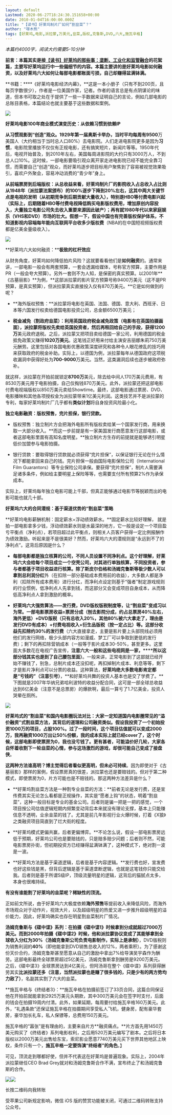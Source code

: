 ```yaml
---
layout: default
Lastmod: 2020-06-27T18:24:30.151658+00:00
date: 2010-01-04T16:00:00.000Z
title: "【读书】好莱坞制片厂如何“割韭菜”？"
author: "啄木熊"
tags: [好莱坞,电影,派拉蒙,万美元,韭菜,版权,克鲁斯,DVD,六大,施瓦辛格]
---
```


_本篇约4000字，阅读大约需要5-10分钟_

**前言：**本篇其实是接[【读书】好莱坞的那些事：垄断、工业化和监管融合](http://mp.weixin.qq.com/s?__biz=MzUzOTYzODI0MQ==&mid=2247484033&idx=1&sn=cf422134e9ea3bef450de99866aa33bd&chksm=fac4220fcdb3ab19fabc8aea7b47f91a56df0d73655c9e46115478640700766392ef61899f3b&scene=21#wechat_redirect)的花絮篇，主要写好莱坞运行中一些偏细节的内容。本篇主要讲的是**好莱坞电影如何融资，以及好莱坞六大如何让每部电影都账面亏损，自己却赚得盆满钵满。**  

**书籍：****《好莱坞电影经济内幕》，**这是一本小册子（只有不到200页，且每页字数很少），作者是一位美国作家，记者。作者的语言总是有点阴谋论的味道，但本书可取之处在于提供了一些一手数据来证明自己的言论，例如几部电影的总账目表格，本篇结论也就主要基于这些数据和案例。  

![](https://images.weserv.nl/?url=https%3A//mmbiz.qpic.cn/mmbiz_jpg/RZgqdLj0JHziaPh2G0CS82wBZaB4qKc2ASJ1qoK0sdOHnCFNMKzFDYv0Jv4vqRjmy4oictMJfjKYicz3ytv3zN85w/640%3Fwx_fmt%3Djpeg)

**好莱坞电影100年商业模式演变历史：从依赖习惯到依赖IP**

**从习惯观影到“创造”观众。**1929年第一届奥斯卡举办，当时平均每周有**9500**万美国人（大约相当于当时总人口80%）去电影院。人们走进电影院更多是因为**习惯**，电影院里播放不仅仅有正规电影，还有搞笑短片，新闻片等等。1950年代后，电视开始普及，到2010年左右，美国每周进影院的大约只有3000万人，不到总人口10%。这时候，一部电影要吸引观众离开家走进电影院已经不能完全靠习惯，而需要自己“创造”观众，而好莱坞逐步把目标用户聚焦到了容易被视觉效果吸引，喜欢户外聚会，容易冲动消费的“青少年”身上。  

**从前端票房到后端版权：**从总收益来看，好莱坞制片厂的影院收入占总收入占比则从1948年（派拉蒙法案颁布）的100%逐步下降到20%左右，这其中两大关键节点是电视的发明（从初期竞争到后期贡献大量收入），特别是HBO等付费电影兴起（实际上，后期随着HBO等付费电视降低购买电影版权费用，增加原创内容投入，**大量独立电影公司失去收入重要来源因此破产**）；再有就1980年代以来家庭娱乐（VHS和DVD）市场的壮大。假想一下，假设中国也有完善版权保护体系，不知道影视内容端每年能向互联网平台收多少**版权费**（NBA的在中国短视频版权费都是亿美金量级收入）。

![](https://images.weserv.nl/?url=https%3A//mmbiz.qpic.cn/mmbiz_jpg/RZgqdLj0JHziaPh2G0CS82wBZaB4qKc2Avl9MKufH4siacmQXBhSDRwoL1XIoicyhKykbdU3XnAtTqicpHGOcO8icMQ/640%3Fwx_fmt%3Djpeg)

**好莱坞六大如何融资：****极致的杠杆效应**

从财务角度，好莱坞如何降低拍片风险？这就要看看他们是**如何融资**的。通常来讲，一部电影一般会有两套预算，一套会透漏给媒体，号称官方预算，主要作用是PR（一般会夸大预算）。另外一套则不为人知，是保密的真实预算。以2001年**《古墓丽影》**为例，**这部派拉蒙的影片官方预算号称9400万美元（这不是PR预算，是真实预算），但派拉蒙真实直接投入仅有870万美元。**它是如何做到的呢？

*   **海外版权预售：**派拉蒙将电影在英国、法国、德国、意大利、西班牙、日本等六国发行权卖给德国电影投资公司，总金额6500万美元；
    
*   **税金减免（割政府韭菜）：**利用英国政府税金减免政策（电影有在英国拍摄画面），派拉蒙将版权先卖给英国投资者，然后再租回给自己的手段，获得**1200万**美元政府退税。之后，派拉蒙又把项目卖给德国一家公司，利用德国的税金抵免政策又赚得**1020万美元**。这笔钱正好用来付给主演安吉丽娜朱莉750万美元酬劳。这里包括对各国电影优惠政策深度研究和各种令人眼花缭乱的技巧用来获取政府的税金补助。实际上，以德国为例，派拉蒙每年从德国政府这项税收漏洞中获得好处为**700-9000**万美元。当然，这类漏洞后续也逐步被政府弥补。
    

就这样，派拉蒙在开拍前就锁定**8700万**美元，除去给中间人170万美元费用，有8530万美元用于电影拍摄，自己仅掏钱870万美元。此外，派拉蒙还把这部电影付费电视端版权以850万美元卖给Showtime。最终，这部电影通过票房、DVD、电影播映和其他各项授权金为派拉蒙带来1亿美元利润。这类技艺并不是派拉蒙的专利，每家好莱坞制片厂几乎都有**类似计划**将自身投资风险最小化。

**独立电影融资：版权预售，完片担保，银行贷款。**

*   版权预售：独立制片方会把海外电影所有版权卖给某一个国家发行商，用来换取一大部分收入。**而这一步前提是有一家美国发行商愿意发行这部电影，或者这部电影里面有高知名度明星。**独立制片方生存的前提就是能够诱引明星低价加盟参与电影拍摄。
    
*   银行贷款：要取得银行贷款就必须获得“完片担保”，以保证银行无论在什么情况下都能拿回来自己的钱。完片担保一般由国际电影保险公司（International Film Guarantors）等专业保险公司承保。要获得“完片担保”，制片人需要满足诸多条件，例如给主要明星上保险等等，也需要支付所有预算2%作为承保成本。
    

实际上，好莱坞每年独立电影可能上千部，但真正能够通过电影节等脱颖而出的电影可能也就几十部。  

**好莱坞六大的合同潜规：基于渠道优势的“割韭菜”策略**

**好莱坞电影薪酬机制：固定薪水+浮动绩效薪水。**固定薪水比较好理解， 就是拍一部电影拿多少钱，浮动绩效薪水则是水最深的地方，它一般是设定一个项目盈亏平衡点（净利点），若项目超过此平衡点，则相关人员客户获得一定比例报酬作为绩效激励。听起来是不是很美好？然而，好莱坞六大的潜规则是“永远到不了的净利点”。这背后原因是什么？  

*   **每部电影都是独立核算的公司，不同人员设置不同净利点。**这个好理解，好莱坞六大会给每个项目成立一个空壳公司，对其进行单独核算，不同投资者，参与者都基于项目收益进行核算。除了斯皮尔伯格和汤姆克鲁斯等极少数人可以拿到**总利润分红**外（在扣除一部分基础成本费用前的收益），大多数人都是净利（扣除所有成本费用）进行分红，而净利点设定则基于“强者”制定游戏规则的行业惯例，低净利点人先拿到钱，而这部分又会变成项目自身成本，从而降低高净利点人拿到激励的概率。
    
*   **好莱坞六大强势算法——发行费，DVD版权版税制度等，让“割韭菜”变成习以为常。**一部电影票房收益=票房分成（刨去影院分成，约占总票房40%左右，海外更低）+DVD版税（只有总收入20%，其他80%被六大拿走了，理由是发行DVD有成本）+付费电视收入+衍生品版税（按一定占比）等。这部分收益先扣除约**30%的发行费**（六大直接拿走，主要是影片要上头部院线必须用他们的发行网络，极少头部内容方如漫威、梦工厂可以争取到更低的发行费）；剩下的再扣除营销成本（一般等于影片成本30-50%，甚至更多。这里面大多数花在电视广告宣传，**注意六大一般和这些电视网是一家，****所以这部分钱其实也是到了自己腰包里面）**。一般来讲，正常电影到了这部就已经开始不赚钱了，别急，总制片成本还没扣呢，再扣掉制片成本、利息等等，剩下才是影片净利点可以分票的收益。这种算法，**好莱坞绝大多数电影肯定都是“亏钱的”（注意引号）**，**和好莱坞共舞的投资人基本也是交了学费了。**下图就是2007年华纳兄弟哈利波特的收益分配合同，这可是一部全球总收益达到6亿美金（注意不是总票房）的爆款啊，最后一算亏了1.7亿美金，投资人哭晕在厕所。  
    

![](https://images.weserv.nl/?url=https%3A//mmbiz.qpic.cn/mmbiz_jpg/RZgqdLj0JHziaPh2G0CS82wBZaB4qKc2AKAoqic62YQtoiatZFpc2Uf4OcROcdzY6EDUcL5GiaHD6htjkSIVy8tEoQ/640%3Fwx_fmt%3Djpeg)

**好莱坞式的“割韭菜”和国内电影圈玩法对比：**大家一定知道国内电影圈常见的“**溢价融资**”式割韭菜方法，其背后的道理和公司融资类似。假设我投资了一个初始投资1000万的项目，占股100%。过了一段时间，这个项目估值就可以变成2000万，我再融资1000万出让50%份额，我的成本实际上就已经cover了，这个时候，这部电影即使票房为0，我也没亏钱了。更有甚者，可能溢价好几轮，大家各自怀着收割下一轮韭菜的心情，参与这场激烈的游戏，却很可能自己变成了**接盘侠**。  

**这两种方法谁高明？**博主觉得后者看似更高明，但**未必可持续**。因为即使对于《古墓丽影》那样的案例，假设票房真的很差，派拉蒙也还是要赔钱的。但对于第二种模式，即使票房为0，片方可能也是不赔钱的。那这两种方法差异是什么？

*   **好莱坞割韭菜方法是一种割专业韭菜的方法：**前者无论是发行费，还是宣传费其实无论怎么看都是正规操作，其实是“愿者上钩”的状态，明着“割韭菜”，这种一般目标是专业的基金公司。后者则是骗一把是一把的感觉，一个项目按公司估值逻辑短期内频繁变动背后本来就没有理论支撑，基本上只能赚信息不透明，业余韭菜的钱了。尤其是前几年影视行业火爆时候，打着《X狼》之类融资项目简直到了烂大街的程度。
    
*   **好莱坞模式更偏共赢，后者更偏博弈。**不论怎么说，假设一部电影票房远低于预期，好莱坞公司也是要赔钱的，只是赔多赔少问题；后者则不然，可能电影票房扑街，但初期投资方已经赚得盆满钵满了，这种模式下，绝对割一波是一波。  
    
*   **好莱坞方法是基于渠道逻辑，后者是基于内容逻辑。**发行费也好，宣发费也好这些钱是黑，但背后逻辑是基于渠道垄断逻辑，也就是这笔钱你只能交给我。后者则是基于所谓S级IP，顶级流量明星的逻辑，这背后的猫腻点太多，本身也很难持续。
    

**有没有谁能割了好莱坞的韭菜呢？稀缺性的顶流。**

正如前文所说，由于好莱坞六大极度依赖**海外预售**等提前收入来降低风险，而海外市场观众对于动作片，视效大片，以及超级明星的热爱又进一步推升超级明星的溢价能力，因此，好莱坞确实也存在明星割韭菜制片厂情况。

**汤姆克鲁斯与《碟中谍》系列：**在拍摄《碟中谍1》时候拿到分成就超过7000万美元。而到2000年拍摄**《碟中谍2》**时候，他和派拉蒙协议变成了其能够拿到全球收入分红为**30%（汤姆克鲁斯公司负责电影制作，实际上是承制）**，DVD版税则为销售利润的**40%**（即他能拿到DVD销售总收入的12%，两者乘积）。为了感谢这份天价合约，汤姆克鲁斯甚至愿意从自己的激励中拿出7%给导演吴宇森作为酬劳。这部电影最终全球票房超过5亿美元，汤姆克鲁斯拿到酬劳是9200万美元。之后，《碟中谍3》全球票房达到4亿美元，但阿汤哥在整个《碟中谍》系列获得酬劳其实**比派拉蒙还多（注意，当然派拉蒙也是赚了很多钱的，只是少有的两方势均力敌了）**，名副其实割了六大的韭菜。  

**施瓦辛格与《终结者3》：**施瓦辛格在拍摄前签订了33页合同，这篇合同保证他在开拍前就能拿到2925万美元头期款，其中300万美元会在签字时支付，后面的钱会在拍摄19周内付清。此外，如果延期，每周要付给施瓦辛格160万美元。此外，“礼遇条款”还保证施瓦辛格在拍摄期间享受私人飞机，健身房，配有豪华套房，豪华加长礼车，私人保镖等，总费用150万美元。

施瓦辛格的“嚣张”是有理由的，主要来自片方**融资痛点。**片方首先用1450万美元购买了《终结者》系列电影权利，之后用520万美元编写了剧本。之后将日本版权以2000万美元出售给东宝，索尼影业愿意7740万美元买下世界其他地区上映权，条件只有一个，**施瓦辛格一定要饰演“终结者”的角色**。】

可见，顶流走到哪都好使，但并不代表这在好莱坞是普遍现象。实际上，2004年派拉蒙继任CEO Brad Grey就对和汤姆克鲁斯合作不满，宣布终止了和汤姆克鲁斯的合作。

**![](https://images.weserv.nl/?url=https%3A//mmbiz.qpic.cn/mmbiz_png/RZgqdLj0JHwOus9ia9tZ8hn8GkKUaEr5IQ4ceep1MBo7bXbeAv9ic4DuEVaCJEKglzgvWbLib4fiaYibwdkLyiceBFxg/640%3Fwx_fmt%3Djpeg)**![](https://images.weserv.nl/?url=https%3A//mmbiz.qpic.cn/mmbiz_jpg/RZgqdLj0JHygKxS3ULpNIDDz6u16ymnNKP9oSPojZBibqpBaPomEgUN99KEicgibdqOeJnASLmZofe7kRLpkVWdnA/640%3Fwx_fmt%3Djpeg)

长按二维码向我转账

受苹果公司新规定影响，微信 iOS 版的赞赏功能被关闭，可通过二维码转账支持公众号。

